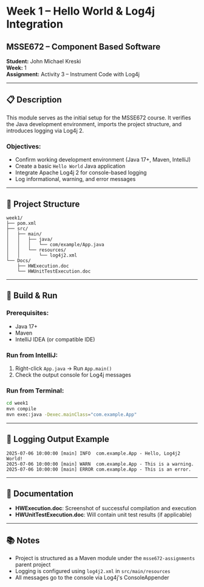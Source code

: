 # Week 1 – Hello World & Log4j Integration

## MSSE672 – Component Based Software 
**Student:** John Michael Kreski  
**Week:** 1  
**Assignment:** Activity 3 – Instrument Code with Log4j

---

## 📋 Description

This module serves as the initial setup for the MSSE672 course. It verifies the Java development environment, imports the project structure, and introduces logging via Log4j 2.

### Objectives:
- Confirm working development environment (Java 17+, Maven, IntelliJ)
- Create a basic `Hello World` Java application
- Integrate Apache Log4j 2 for console-based logging
- Log informational, warning, and error messages

---

## 🧱 Project Structure

```
week1/
├── pom.xml
├── src/
│   ├── main/
│   │   ├── java/
│   │   │   └── com/example/App.java
│   │   └── resources/
│   │       └── log4j2.xml
└── Docs/
    ├── HWExecution.doc
    └── HWUnitTestExecution.doc
```

---

## 🔧 Build & Run

### Prerequisites:
- Java 17+
- Maven
- IntelliJ IDEA (or compatible IDE)

### Run from IntelliJ:
1. Right-click `App.java` → Run `App.main()`
2. Check the output console for Log4j messages

### Run from Terminal:

```bash
cd week1
mvn compile
mvn exec:java -Dexec.mainClass="com.example.App"
```

---

## 📝 Logging Output Example

```
2025-07-06 10:00:00 [main] INFO  com.example.App - Hello, Log4j2 World!
2025-07-06 10:00:00 [main] WARN  com.example.App - This is a warning.
2025-07-06 10:00:00 [main] ERROR com.example.App - This is an error.
```

---

## 📄 Documentation

- **HWExecution.doc**: Screenshot of successful compilation and execution
- **HWUnitTestExecution.doc**: Will contain unit test results (if applicable)

---

## 📚 Notes

- Project is structured as a Maven module under the `msse672-assignments` parent project
- Logging is configured using `log4j2.xml` in `src/main/resources`
- All messages go to the console via Log4j's ConsoleAppender
